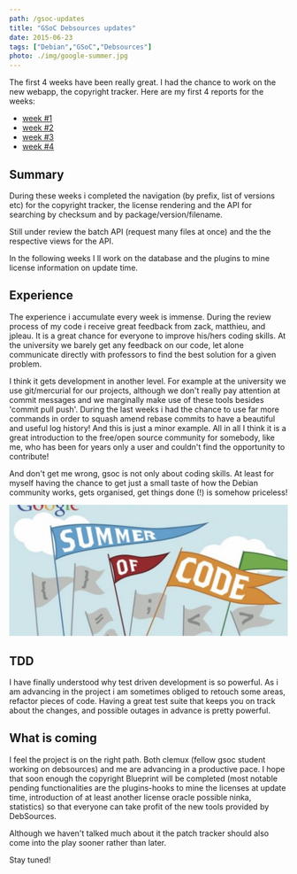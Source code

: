 ```yaml
---
path: /gsoc-updates
title: "GSoC Debsources updates"
date: 2015-06-23
tags: ["Debian","GSoC","Debsources"]
photo: ./img/google-summer.jpg
---
```


The first 4 weeks have been really great. I had the chance to work on the new webapp, the copyright tracker. Here are my first 4 reports for the weeks:

* [week #1](http://lists.alioth.debian.org/pipermail/soc-coordination/2015-May/002459.html)
* [week #2](http://lists.alioth.debian.org/pipermail/soc-coordination/2015-June/002488.html)
* [week #3](http://lists.alioth.debian.org/pipermail/soc-coordination/2015-June/002506.html)
* [week #4](http://lists.alioth.debian.org/pipermail/soc-coordination/2015-June/002522.html)

## Summary

During these weeks i completed the navigation (by prefix, list of versions etc) for the copyright tracker, the license rendering and the API for searching by checksum and by package/version/filename.

Still under review the batch API (request many files at once) and the the respective views for the API.

In the following weeks I ll work on the database and the plugins to mine license information on update time.

## Experience

The experience i accumulate every week is immense. During the review process of my code i receive great feedback from zack, matthieu, and jpleau.  It is a great chance for everyone to improve his/hers coding skills. At the university we barely get any feedback on our code, let alone communicate directly with professors to find the best solution for a given problem.

I think it gets development in another level. For example at the university we use git/mercurial for our projects, although we don't really pay attention at commit messages and we marginally make use of these tools besides 'commit pull push'. During the last weeks i had the chance to use far more commands in order to squash amend rebase commits to have a beautiful and useful log history! And this is just a minor example. All in all I think it is a great introduction to the free/open source community for somebody, like me, who has been for years only a user and couldn't find the opportunity to contribute!

And don't get me wrong, gsoc is not only about coding skills. At least for myself having the chance to get just a small taste of how the Debian community works, gets organised, get things done (!) is somehow priceless!

![Summer of code](./img/google-summer.jpg)

## TDD

I have finally understood why test driven development is so powerful. As i am advancing in the project i am sometimes obliged to retouch some areas, refactor pieces of code. Having a great test suite that keeps you on track about the changes, and possible outages in advance is pretty powerful.

## What is coming

I feel the project is on the right path. Both clemux (fellow gsoc student working on debsources) and me are advancing in a productive pace. I hope that soon enough the copyright Blueprint will be completed (most notable pending functionalities are the plugins-hooks to mine the licenses at update time, introduction of at least another license oracle possible ninka, statistics) so that everyone can take profit of the new tools provided by DebSources.

Although we haven't talked much about it the patch tracker should also come into the play sooner rather than later.

Stay tuned!
